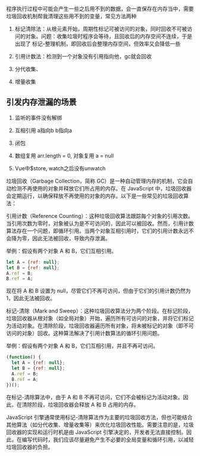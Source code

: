 程序执行过程中可能会产生一些之后用不到的数据，会一直保存在内存当中，需要垃圾回收机制帮我清理这些用不到的变量，常见方法两种
1. 标记清除法：从根元素开始，周期性标记可被访问的对象，同时回收不可被访问的对象。问题：收集垃圾时程序会等待，且回收后的内存空间不连续，于是出现了 标记-整理机制，即回收后会整理内存空间，但效率又会降低一些

2. 引用计数法：检测到一个对象没有引用指向他，gc就会回收
3. 分代收集、
4. 增量收集

## 引发内存泄漏的场景

1. 监听的事件没有解绑

2. 互相引用  a指向b b指向a

3. 闭包

4. 数组复用 arr.length = 0, 对象复用 a = null

5. Vue中$store, watch之后没有unwatch

垃圾回收（Garbage Collection，简称 GC）是一种自动管理内存的机制，它会自动检测不再使用的对象并释放它们所占用的内存。在 JavaScript 中，垃圾回收器会定期运行，以确保释放不再使用的对象的内存。以下是一些常见的垃圾回收算法：

引用计数（Reference Counting）：这种垃圾回收算法跟踪每个对象的引用次数。当引用次数为零时，对象被认为是不可访问的，因此可以被回收。然而，引用计数算法存在一个问题，即循环引用。当两个对象互相引用时，它们的引用计数永远不会降为零，因此无法被回收，导致内存泄漏。

举例：假设有两个对象 A 和 B，它们互相引用。

```javascript
let A = {ref: null};
let B = {ref: null};
A.ref = B;
B.ref = A;

```


现在将 A 和 B 设置为 null，尽管它们不再可访问，但由于它们的引用计数仍然为 1，因此无法被回收。

标记-清除（Mark and Sweep）：这种垃圾回收算法分为两个阶段。在标记阶段，垃圾回收器从根对象（如全局对象）开始，遍历所有可访问的对象，并将它们标记为活动对象。在清除阶段，垃圾回收器遍历所有对象，将未被标记的对象（即不可访问的对象）回收。这种算法解决了引用计数算法的循环引用问题。

举例：假设有两个对象 A 和 B，它们互相引用，并且不再可访问。

```javascript
(function() {
  let A = {ref: null};
  let B = {ref: null};
  A.ref = B;
  B.ref = A;
})();

```


在标记-清除算法中，由于 A 和 B 不再可访问，它们不会被标记为活动对象。因此，在清除阶段，垃圾回收器会释放 A 和 B 占用的内存。

JavaScript 引擎通常使用标记-清除算法作为主要的垃圾回收方法，但也可能结合其他算法（如分代收集、增量收集等）来优化垃圾回收性能。需要注意的是，垃圾回收器的实现和运行时机是由 JavaScript 引擎决定的，开发者无法直接控制。因此，在编写代码时，我们应该尽量避免产生不必要的全局变量和循环引用，以减轻垃圾回收器的负担。